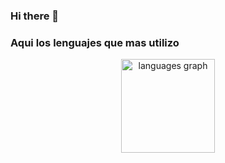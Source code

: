 ### Hi there 👋

<h3>Aqui los lenguajes que mas utilizo</h3>
<div align="center">
  <img src="https://github-readme-stats.vercel.app/api/top-langs?username=Adrian-89&locale=es&hide_title=false&layout=compact&card_width=500&langs_count=10&theme=dracula&hide_border=false" height="150" alt="languages graph"  />
</div>
<!--
**Adrian-89/Adrian-89** is a ✨ _special_ ✨ repository because its `README.md` (this file) appears on your GitHub profile.

Here are some ideas to get you started:

- 🔭 I’m currently working on ...
- 🌱 I’m currently learning ...
- 👯 I’m looking to collaborate on ...
- 🤔 I’m looking for help with ...
- 💬 Ask me about ...
- 📫 How to reach me: ...
- 😄 Pronouns: ...
- ⚡ Fun fact: ...
-->
